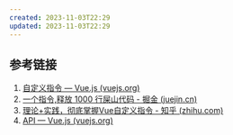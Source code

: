 ```yaml
---
created: 2023-11-03T22:29
updated: 2023-11-03T22:29
---
```

## 参考链接
1. [自定义指令 — Vue.js (vuejs.org)](https://v2.cn.vuejs.org/v2/guide/custom-directive.html#ad)
2. [一个指令,释放 1000 行屎山代码 - 掘金 (juejin.cn)](https://juejin.cn/post/7274072378606223415?utm_source=gold_browser_extension)
3. [理论+实践，彻底掌握Vue自定义指令 - 知乎 (zhihu.com)](https://zhuanlan.zhihu.com/p/603816962#:~:text=Vue.directive%28%27mymodel%27%2C%20%7B%20%2F%2F%E5%8F%AA%E8%B0%83%E7%94%A8%E4%B8%80%E6%AC%A1%EF%BC%8C%E6%8C%87%E4%BB%A4%E7%AC%AC%E4%B8%80%E6%AC%A1%E7%BB%91%E5%AE%9A%E5%88%B0%E5%85%83%E7%B4%A0%E6%97%B6%E8%B0%83%E7%94%A8%E3%80%82%20%E5%9C%A8%E8%BF%99%E9%87%8C%E5%8F%AF%E4%BB%A5%E8%BF%9B%E8%A1%8C%E4%B8%80%E6%AC%A1%E6%80%A7%E7%9A%84%E5%88%9D%E5%A7%8B%E5%8C%96%E8%AE%BE%E7%BD%AE%E3%80%82%20bind%28el%2C%20binding%2C%20vnode%2C%20oldVnode%29,%7B%20%7D%2C%20%2F%2F%E6%89%80%E5%9C%A8%E7%BB%84%E4%BB%B6%E7%9A%84%20VNode%20%E6%9B%B4%E6%96%B0%E6%97%B6%E8%B0%83%E7%94%A8%EF%BC%8C%2A%2A%E4%BD%86%E6%98%AF%E5%8F%AF%E8%83%BD%E5%8F%91%E7%94%9F%E5%9C%A8%E5%85%B6%E5%AD%90%20VNode%20%E6%9B%B4%E6%96%B0%E4%B9%8B%E5%89%8D%2A%2A%E3%80%82%20%E6%8C%87%E4%BB%A4%E7%9A%84%E5%80%BC%E5%8F%AF%E8%83%BD%E5%8F%91%E7%94%9F%E4%BA%86%E6%94%B9%E5%8F%98%EF%BC%8C%E4%B9%9F%E5%8F%AF%E8%83%BD%E6%B2%A1%E6%9C%89%E3%80%82)
4. [API — Vue.js (vuejs.org)](https://v2.cn.vuejs.org/v2/api/#VNode-%E6%8E%A5%E5%8F%A3)